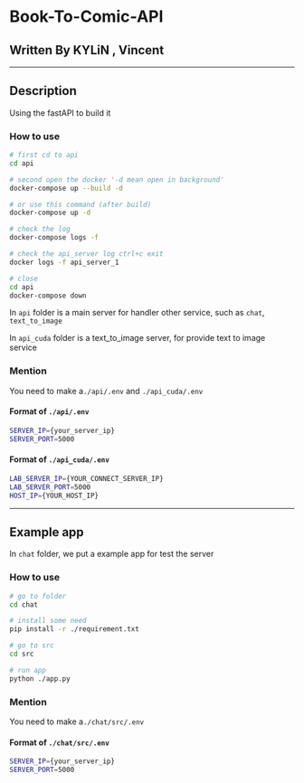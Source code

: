 # Book-To-Comic-API
## Written By KYLiN , Vincent

--- 
## Description
Using the fastAPI to build it 


### How to use
```sh
# first cd to api
cd api

# second open the docker '-d mean open in background'
docker-compose up --build -d

# or use this command (after build)
docker-compose up -d 

# check the log 
docker-compose logs -f

# check the api_server log ctrl+c exit
docker logs -f api_server_1

# close 
cd api
docker-compose down 
```
In `api` folder is a main server for handler other service, such as `chat`, `text_to_image`

In `api_cuda` folder is a text_to_image server, for provide text to image service


### Mention
You need to make a`./api/.env` and `./api_cuda/.env`
#### Format of `./api/.env`
```sh
SERVER_IP={your_server_ip}
SERVER_PORT=5000
```

#### Format of `./api_cuda/.env`
```sh
LAB_SERVER_IP={YOUR_CONNECT_SERVER_IP}
LAB_SERVER_PORT=5000
HOST_IP={YOUR_HOST_IP}
```
---

## Example app 
In `chat` folder, we put a example app for test the server 

### How to use 
```sh
# go to folder
cd chat

# install some need
pip install -r ./requirement.txt

# go to src
cd src

# run app
python ./app.py
```
### Mention
You need to make a`./chat/src/.env` 
#### Format of `./chat/src/.env`
```sh
SERVER_IP={your_server_ip}
SERVER_PORT=5000
```